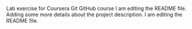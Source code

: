 Lab exercise for Coursera Git GitHub course
I am editing the README file. Adding some more details about the project description.
I am editing the README file.
